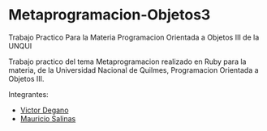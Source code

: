 # Metaprogramacion-Objetos3
Trabajo Practico Para la Materia Programacion Orientada a Objetos III de la UNQUI

Trabajo practico del tema Metaprogramacion realizado en Ruby para la materia, de la Universidad Nacional de Quilmes, Programacion Orientada a Objetos III.

Integrantes:
- [Victor Degano](https://github.com/VictorDegano)
- [Mauricio Salinas](https://github.com/ms2262)
